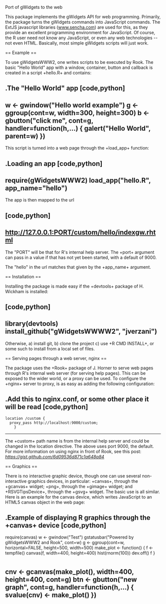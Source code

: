 Port of gWidgets to the web

This package implements the gWidgets API for web
programming. Primarily, the package turns the gWidgets commands into
JavaScript commands. The ExtJS javascript libraries (www.sencha.com)
are used for this, as they provide an excellent programming
environment for JavaScript. Of course, the R user need not know any
JavaScript, or even any web technologies -- not even HTML. Basically,
most simple gWidgets scripts will just work.

== Example ==

To use gWidgetsWWW2, one writes scripts to be executed by Rook.
The basic "Hello World" app with a window, container, button and
callback is created in a script +hello.R+ and contains:

.The "Hello World" app
[code,python]
----
w <- gwindow("Hello world example")
g <- ggroup(cont=w, width=300, height=300)
b <- gbutton("click me", cont=g, handler=function(h,...) {
  galert("Hello World", parent=w)
})
----

This script is turned into a web page through the +load_app+ function:

.Loading an app
[code,python]
----
require(gWidgetsWWW2)
load_app("hello.R", app_name="hello")
----

The app is then mapped to the url

[code,python]
----
http://127.0.0.1:PORT/custom/hello/indexgw.rhtml
----

The "PORT" will be that for R's internal help server. The +port+
argument can pass in a value if that has not yet been started, with a
default of 9000.

The "hello" in the url matches that given by the +app_name+ argument.


== Installation ==

Installing the package is made easy if the +devtools+ package of
H. Wickham is installed:

[code,python]
----
library(devtools)
install_github("gWidgetsWWWW2", "jverzani")
----

Otherwise, a) install git, b) clone the project c) use +R CMD
INSTALL+, or some such to install from a local set of files.

== Serving pages through a web server, nginx ==

The package uses the +Rook+ package of J. Horner to serve web pages
through R's internal web server (for serving help pages). This can be
exposed to the wider world, or a proxy can be used. To configure the
+nginx+ server to proxy, is as easy as adding the following
configuration:

.Add this to nginx.conf, or some other place it will be read
[code,python]
----
	location /custom {
	  proxy_pass http://localhost:9000/custom;
        }
----

The +custom+ path name is from the internal help server and could be
changed in the location directive. The above uses port 9000, the
default. For more information on using nginx in front of Rook, see
this post: _https://gist.github.com/6d09536d871c1a648a84_

== Graphics ==

There is no interactive graphic device, though one can use several
non-interactive graphics devices, in particular: +canvas+, through the
+gcanvas+ widget; +png+, through the +gimage+ widget; and +RSVGTipsDevice+,
through the +gsvg+ widget. The basic use is all similar. Here is an
example for the canvas device, which writes JavaScript to an HTML5
canvas object in the web page:

.Example of displaying R graphics through the +canvas+ device
[code,python]
----
require(canvas) 
w <- gwindow("Test")
gstatusbar("Powered by gWidgetsWWW2 and Rook", cont=w)
g <- ggroup(cont=w, horizontal=FALSE, height=500, width=500)
make_plot <- function() {
  f <- tempfile()
  canvas(f, width=400, height=400)
  hist(rnorm(100))
  dev.off()
  f
}
#
cnv <- gcanvas(make_plot(), width=400, height=400, cont=g)
btn <- gbutton("new graph", cont=g, handler=function(h,...) {
  svalue(cnv) <- make_plot()
})
----
